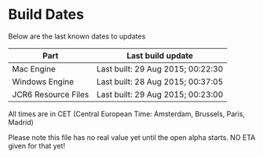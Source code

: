 # Build Dates

Below are the last known dates to updates

Part | Last build update
-----|-----
Mac Engine | Last built: 29 Aug 2015; 00:22:30
Windows Engine | Last built: 28 Aug 2015; 00:37:05
JCR6 Resource Files | Last built: 29 Aug 2015; 00:23:00
All times are in CET (Central European Time: Amsterdam, Brussels, Paris, Madrid)


Please note this file has no real value yet until the open alpha starts. NO ETA given for that yet!
